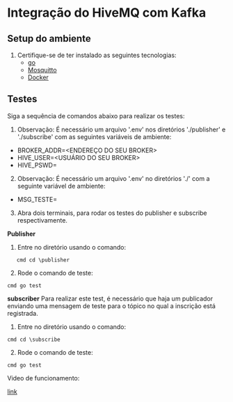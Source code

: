 # Integração do HiveMQ com Kafka

## Setup do ambiente 

1. Certifique-se de ter instalado as seguintes tecnologias: 
   - [go](https://rmnicola.github.io/m9-ec-encontros/go)
   - [Mosquitto](https://mosquitto.org)
   - [Docker](https://www.docker.com/get-started/)

## Testes 

Siga a sequência de comandos abaixo para realizar os testes:

1. Observação: É necessário um arquivo '.env' nos diretórios './publisher' e './subscribe' com as seguintes variáveis de ambiente:
- BROKER_ADDR=<ENDEREÇO DO SEU BROKER>
- HIVE_USER=<USUÁRIO DO SEU BROKER>
- HIVE_PSWD=<SENHA DO SEU BROKER>

2. Observação: É necessário um arquivo '.env' no diretórios './' com a seguinte variável de ambiente:
- MSG_TESTE=<Menssagem de teste>

3. Abra dois terminais, para rodar os testes do publisher e subscribe respectivamente.

**Publisher**


1. Entre no diretório usando o comando:
```
   cmd cd \publisher
```

2. Rode o comando de teste:
```
cmd go test
```

**subscriber**
Para realizar este test, é necessário que haja um publicador enviando uma mensagem de teste para o tópico no qual a inscrição está registrada.

1. Entre no diretório usando o comando:
```
cmd cd \subscribe
```

2. Rode o comando de teste:
```
cmd go test
```
Video de funcionamento:
<br>

[link](https://drive.google.com/file/d/17OGo1XEb0LU8GIBGC1YTNF6M6nkG6HpR/view?usp=sharing)

